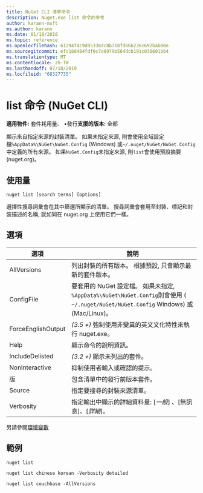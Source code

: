 ```yaml
---
title: NuGet CLI 清單命令
description: Nuget.exe list 命令的參考
author: karann-msft
ms.author: karann
ms.date: 01/18/2018
ms.topic: reference
ms.openlocfilehash: 61294f4c9d85336dc8b718fd66b236c692bab00e
ms.sourcegitcommit: efc18d484fdf0c7a8979b564dcb191c030601bb4
ms.translationtype: MT
ms.contentlocale: zh-TW
ms.lasthandoff: 07/18/2019
ms.locfileid: "68327735"
---
```

# <a name="list-command-nuget-cli"></a>list 命令 (NuGet CLI)

**適用物件:** 套件耗用量、 &bullet;發行**支援的版本:** 全部

顯示來自指定來源的封裝清單。 如果未指定來源, 則會使用全域設定檔`%AppData%\NuGet\NuGet.Config` (Windows) 或`~/.nuget/NuGet/NuGet.Config`中定義的所有來源。 如果`NuGet.Config`未指定來源, 則`list`會使用預設摘要 (nuget.org)。

## <a name="usage"></a>使用量

```cli
nuget list [search terms] [options]
```

選擇性搜尋詞彙會在其中篩選所顯示的清單。 搜尋詞彙會套用至封裝、標記和封裝描述的名稱, 就如同在 nuget.org 上使用它們一樣。

## <a name="options"></a>選項

| 選項 | 說明 |
| --- | --- |
| AllVersions | 列出封裝的所有版本。 根據預設, 只會顯示最新的套件版本。 |
| ConfigFile | 要套用的 NuGet 設定檔。 如果未指定, `%AppData%\NuGet\NuGet.Config`則會使用 ( `~/.nuget/NuGet/NuGet.Config` Windows) 或 (Mac/Linux)。|
| ForceEnglishOutput | *(3.5 +)* 強制使用非變異的英文文化特性來執行 nuget.exe。 |
| Help | 顯示命令的說明資訊。 |
| IncludeDelisted | *(3.2 +)* 顯示未列出的套件。 |
| NonInteractive | 抑制使用者輸入或確認的提示。 |
| 版 | 包含清單中的發行前版本套件。 |
| Source | 指定要搜尋的封裝來源清單。 |
| Verbosity | 指定輸出中顯示的詳細資料量: [*一般*]  、[無訊息]、[*詳細*]。 |

另請參閱[環境變數](cli-ref-environment-variables.md)

## <a name="examples"></a>範例

```cli
nuget list

nuget list chinese korean -Verbosity detailed

nuget list couchbase -AllVersions
```
